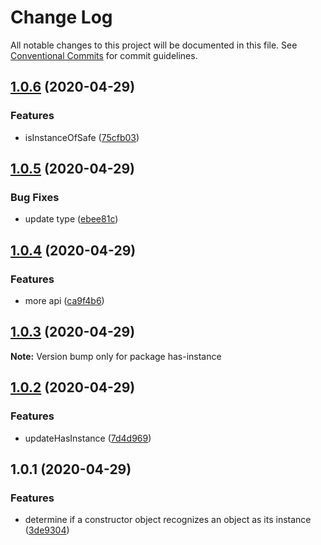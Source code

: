 # Change Log

All notable changes to this project will be documented in this file.
See [Conventional Commits](https://conventionalcommits.org) for commit guidelines.

## [1.0.6](https://github.com/bluelovers/has-instance/compare/has-instance@1.0.5...has-instance@1.0.6) (2020-04-29)


### Features

* isInstanceOfSafe ([75cfb03](https://github.com/bluelovers/has-instance/commit/75cfb0374c1332710f71eddea6b1bd21ae4d57a2))





## [1.0.5](https://github.com/bluelovers/has-instance/compare/has-instance@1.0.4...has-instance@1.0.5) (2020-04-29)


### Bug Fixes

* update type ([ebee81c](https://github.com/bluelovers/has-instance/commit/ebee81c8b731b897874a841ae736ce051b0e7cee))





## [1.0.4](https://github.com/bluelovers/has-instance/compare/has-instance@1.0.3...has-instance@1.0.4) (2020-04-29)


### Features

* more api ([ca9f4b6](https://github.com/bluelovers/has-instance/commit/ca9f4b625cd9beae028b23641c7cc597f7e4d98a))





## [1.0.3](https://github.com/bluelovers/has-instance/compare/has-instance@1.0.2...has-instance@1.0.3) (2020-04-29)

**Note:** Version bump only for package has-instance





## [1.0.2](https://github.com/bluelovers/has-instance/compare/has-instance@1.0.1...has-instance@1.0.2) (2020-04-29)


### Features

* updateHasInstance ([7d4d969](https://github.com/bluelovers/has-instance/commit/7d4d96966883ddcccf6385843ab3db8d4da785df))





## 1.0.1 (2020-04-29)


### Features

* determine if a constructor object recognizes an object as its instance ([3de9304](https://github.com/bluelovers/has-instance/commit/3de9304f4c96a72125adf7a6b14fd4d169722796))
